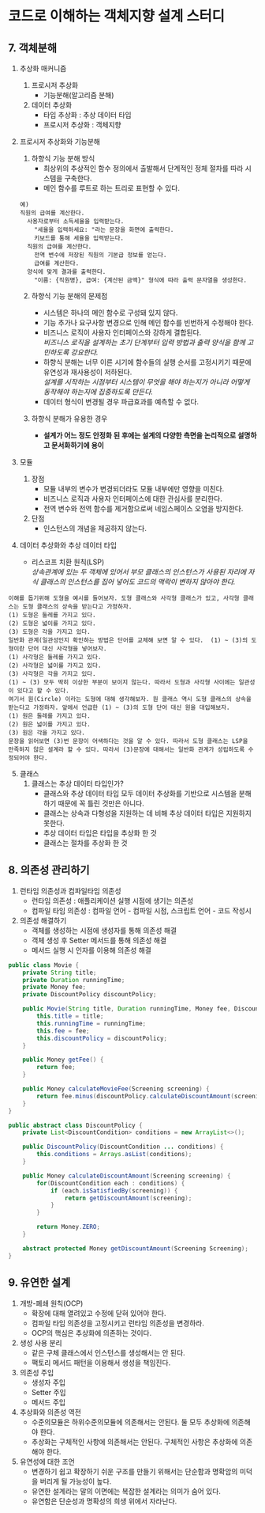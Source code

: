 # 코드로 이해하는 객체지향 설계 스터디

## 7. 객체분해

1. 추상화 매커니즘
    1. 프로시저 추상화
        - 기능분해(알고리즘 분해)
    2. 데이터 추상화
        - 타입 추상화 : 추상 데이터 타입
        - 프로시저 추상화 : 객체지향

2. 프로시저 추상화와 기능분해
    1. 하향식 기능 분해 방식
        - 최상위의 추상적인 함수 정의에서 출발해서 단계적인 정체 절차를 따라 시스템을 구축한다.
        - 메인 함수를 루트로 하는 트리로 표현할 수 있다.
      
      ```
      예)
      직원의 급여를 계산한다.
        사용자로부터 소득세율을 입력받는다.
          "세율을 입력하세요: "라는 문장을 화면에 출력한다.
          키보드를 통해 세율을 입력받는다.
        직원의 급여를 계산한다.
          전역 변수에 저장된 직원의 기본급 정보를 얻는다.
          급여를 계산한다.
        양식에 맞게 결과를 출력한다.
          "이름: {직원명}, 급여: {계산된 금액}" 형식에 따라 출력 문자열을 생성한다.
      ```
    2. 하향식 기능 분해의 문제점
        * 시스템은 하나의 메인 함수로 구성돼 있지 않다.
        * 기능 추가나 요구사항 변경으로 인해 메인 함수를 빈번하게 수정해야 한다.
        * 비즈니스 로직이 사용자 인터페이스와 강하게 결합된다.<br>
          *비즈니스 로직을 설계하는 초기 단계부터 입력 방법과 출력 양식을 함께 고민하도록 강요한다.*
        * 하향식 분해는 너무 이른 시기에 함수들의 실행 순서를 고정시키기 때문에 유연성과 재사용성이 저하된다.<br>
          *설계를 시작하는 시점부터 시스템이 무엇을 해야 하는지가 아니라 어떻게 동작해야 하는지에 집중하도록 만든다.*
        * 데이터 형식이 변경될 경우 파급효과를 예측할 수 없다.

    3. 하향식 분해가 유용한 경우
        + **설계가 어느 정도 안정화 된 후에는 설계의 다양한 측면을 논리적으로 설명하고 문서화하기에 용이**

3. 모듈
    1. 장점
        + 모듈 내부의 변수가 변경되더라도 모듈 내부에만 영향을 미친다.
        + 비즈니스 로직과 사용자 인터페이스에 대한 관심사를 분리한다.
        + 전역 변수와 전역 함수를 제거함으로써 네임스페이스 오염을 방지한다.
    2. 단점
        + 인스턴스의 개념을 제공하지 않는다.
        
4. 데이터 추상화와 추상 데이터 타입<br>
    - 리스코프 치환 원칙(LSP)<br>
    *상속관계에 있는 두 객체에 있어서 부모 클래스의 인스턴스가 사용된 자리에 자식 클래스의 인스턴스를 집어 넣어도 코드의 맥락이 변하지 않아야 한다.*
```
이해를 돕기위해 도형을 예시를 들어보자. 도형 클래스와 사각형 클래스가 있고, 사각형 클래스는 도형 클래스의 상속을 받는다고 가정하자.
(1) 도형은 둘레를 가지고 있다.
(2) 도형은 넓이를 가지고 있다.
(3) 도형은 각을 가지고 있다.
일반화 관계(일관성인지 확인하는 방법은 단어를 교체해 보면 알 수 있다.  (1) ~ (3)의 도형이란 단어 대신 사각형을 넣어보자.
(1) 사각형은 둘레를 가지고 있다.
(2) 사각형은 넓이를 가지고 있다.
(3) 사각형은 각을 가지고 있다.
(1) ~ (3) 모두 딱히 이상한 부분이 보이지 않는다. 따라서 도형과 사각형 사이에는 일관성이 있다고 할 수 있다.
여기서 원(Circle) 이라는 도형에 대해 생각해보자. 원 클래스 역시 도형 클래스의 상속을 받는다고 가정하자. 앞에서 언급한 (1) ~ (3)의 도형 단어 대신 원을 대입해보자.
(1) 원은 둘레를 가지고 있다.
(2) 원은 넓이를 가지고 있다.
(3) 원은 각을 가지고 있다.
문장을 읽어보면 (3)번 문장이 어색하다는 것을 알 수 있다. 따라서 도형 클래스는 LSP을 만족하지 않은 설계라 할 수 있다. 따라서 (3)문장에 대해서는 일반화 관계가 성립하도록 수정되어야 한다.
```

5. 클래스
    1. 클래스는 추상 데이터 타입인가?<br>
        - 클래스와 추상 데이터 타입 모두 데이터 추상화를 기반으로 시스템을 분해하기 때문에 꼭 틀린 것만은 아니다.
        - 클래스는 상속과 다형성을 지원하는 데 비해 추상 데이터 타입은 지원하지 못한다.
        - 추상 데이터 타입은 타입을 추상화 한 것
        - 클래스는 절차를 추상화 한 것

## 8. 의존성 관리하기
1. 런타임 의존성과 컴파일타임 의존성
    - 런타임 의존성 : 애플리케이션 실행 시점에 생기는 의존성
    - 컴파일 타임 의존성 : 컴파일 언어 - 컴파일 시점, 스크립트 언어 - 코드 작성시
2. 의존성 해결하기
    - 객체를 생성하는 시점에 생성자를 통해 의존성 해결
    - 객체 생성 후 Setter 메서드를 통해 의존성 해결
    - 메서드 실행 시 인자를 이용해 의존성 해결

``` java
public class Movie {
    private String title;
    private Duration runningTime;
    private Money fee;
    private DiscountPolicy discountPolicy;

    public Movie(String title, Duration runningTime, Money fee, DiscountPolicy discountPolicy) {
        this.title = title;
        this.runningTime = runningTime;
        this.fee = fee;
        this.discountPolicy = discountPolicy;
    }

    public Money getFee() {
        return fee;
    }

    public Money calculateMovieFee(Screening screening) {
        return fee.minus(discountPolicy.calculateDiscountAmount(screening));
    }
}
```
``` java
public abstract class DiscountPolicy {
    private List<DiscountCondition> conditions = new ArrayList<>();

    public DiscountPolicy(DiscountCondition ... conditions) {
        this.conditions = Arrays.asList(conditions);
    }

    public Money calculateDiscountAmount(Screening screening) {
        for(DiscountCondition each : conditions) {
            if (each.isSatisfiedBy(screening)) {
                return getDiscountAmount(screening);
            }
        }

        return Money.ZERO;
    }

    abstract protected Money getDiscountAmount(Screening Screening);
}
```

## 9. 유연한 설계
1. 개방-폐쇄 원칙(OCP)
    - 확장에 대해 열려있고 수정에 닫혀 있어야 한다.
    - 컴파일 타임 의존성을 고정시키고 런타임 의존성을 변경하라.
    - OCP의 핵심은 추상화에 의존하는 것이다.
2. 생성 사용 분리
    - 같은 구체 클래스에서 인스턴스를 생성해서는 안 된다.
    - 팩토리 메서드 패턴을 이용해서 생성을 책임진다.
3. 의존성 주입
    - 생성자 주입
    - Setter 주입
    - 메서드 주입
4. 추상화와 의존성 역전
    - 수준의모듈은 하위수준의모듈에 의존해서는 안된다. 둘 모두 추상화에 의존해야 한다.
    - 추상화는 구체적인 사항에 의존해서는 안된다. 구체적인 사항은 추상화에 의존해야 한다.
5. 유연성에 대한 조언
    - 변경하기 쉽고 확장하기 쉬운 구조를 만들기 위해서는 단순함과 명확암의 미덕을 버리게 될 가능성이 높다.
    - 유연한 설계라는 말의 이면에는 복잡한 설계라는 의미가 숨어 있다.
    - 유연함은 단순성과 명확성의 희생 위에서 자라난다.
